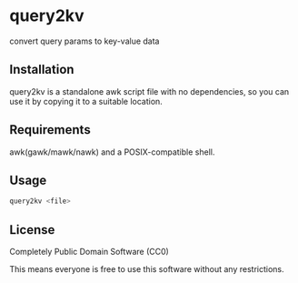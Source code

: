 # query2kv

convert query params to key-value data

## Installation

query2kv is a standalone awk script file with no dependencies, so you can use it by copying it to a suitable location.

## Requirements

awk(gawk/mawk/nawk) and a POSIX-compatible shell.

## Usage

```sh
query2kv <file>
```

## License

Completely Public Domain Software (CC0)

This means everyone is free to use this software without any restrictions.
